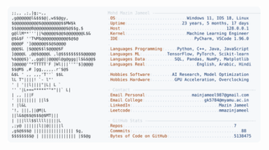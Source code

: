 <picture>
  <source srcset="https://raw.githubusercontent.com/mmazinjameel/mmazinjameel/main/dark_mode.svg?v=1745309658" media="(prefers-color-scheme: dark)">
  <img src="https://raw.githubusercontent.com/mmazinjameel/mmazinjameel/main/light_mode.svg?v=1745309658">
</picture>
